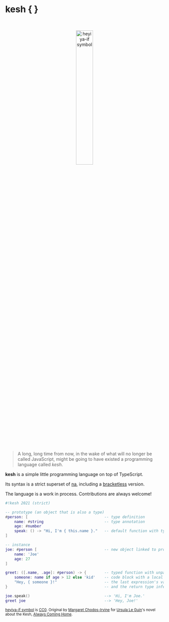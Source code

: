 # kesh { }

<p>&nbsp;</p>
<p align="center" width="100%"><img width="33%" alt="heyiya-if symbol" src="https://upload.wikimedia.org/wikipedia/commons/c/c2/Double_spirale.svg"></p>
<p>&nbsp;</p>

> A long, long time from now, in the wake of what will no longer be called JavaScript, might be going to have existed a programming language called _kesh_.

**kesh** is a simple little programming language on top of TypeScript.

Its syntax is a strict superset of [na](https://github.com/kesh-lang/na), including a [bracketless](./bracketless.md) version.

The language is a work in process. Contributions are always welcome!

```lua
#!kesh 2021 (strict)

-- prototype (an object that is also a type)
#person: [                                  -- type definition
    name: #string                           -- type annotation
    age: #number
    speak: () -> "Hi, I'm { this.name }."   -- default function with type inference
]

-- instance
joe: #person [                              -- new object linked to prototype
    name: 'Joe'
    age: 27
]

greet: ([.name, .age]: #person) -> {        -- typed function with unpacking of object
    someone: name if age > 12 else 'kid'    -- code block with a local variable
    "Hey, { someone }!"                     -- the last expression's value is returned
}                                           -- and the return type inferred

joe.speak()                                 --> 'Hi, I'm Joe.'
greet joe                                   --> 'Hey, Joe!'
```

<sub>[heyiya-if symbol](https://commons.wikimedia.org/wiki/File:Double_spirale.svg) is [CC0](https://creativecommons.org/publicdomain/zero/1.0/). Original by [Margaret Chodos-Irvine](https://chodos-irvine.com/) for [Ursula Le Guin](https://www.ursulakleguin.com/)'s novel about the Kesh, [Always Coming Home](https://www.ursulakleguin.com/always-coming-home-book).</sub>
